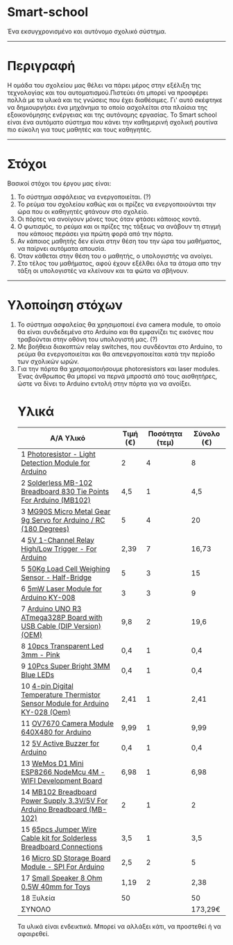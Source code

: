 # Smart-school
Ένα εκσυγχρονισμένο και αυτόνομο σχολικό σύστημα.
<hr>

# Περιγραφή
Η ομάδα του σχολείου μας θέλει να πάρει μέρος στην εξέλιξη της τεχνολογίας και του αυτοματισμού.Πιστεύει ότι μπορεί να προσφέρει πολλά με τα υλικά και τις γνώσεις που έχει διαθέσιμες. Γι' αυτό σκέφτηκε να δημιουργήσει ένα μηχάνημα το οποίο ασχολείται στα πλαίσια της εξοικονόμησης ενέργειας και της αυτόνομης εργασίας. Το Smart school είναι ένα αυτόματο σύστημα που κάνει την καθημερινή σχολική ρουτίνα πιο εύκολη για τους μαθητές και τους καθηγητές.
<hr>

# Στόχοι
Βασικοί στόχοι του έργου μας είναι:
<ol>
  <li>Το σύστημα ασφάλειας να ενεργοποιείται. (?)
  <li>Το ρεύμα του σχολείου καθώς και οι πρίζες να ενεργοποιούνται την ώρα που οι καθηγητές φτάνουν στο σχολείο.
  <li>Οι πόρτες να ανοίγουν μόνες τους όταν φτάσει κάποιος κοντά.
  <li>Ο φωτισμός, το ρεύμα και οι πρίζες της τάξεως να ανάβουν τη στιγμή που κάποιος περάσει για πρώτη φορά από την πόρτα.
  <li>Αν κάποιος μαθητής δεν είναι στην θέση του την ώρα του μαθήματος, να παίρνει αυτόματα απουσία.
  <li>Όταν κάθεται στην θέση του ο μαθητής, ο υπολογιστής να ανοίγει.
  <li>Στο τέλος του μαθήματος, αφού έχουν εξέλθει όλα τα άτομα απο την τάξη οι υπολογιστές να κλείνουν και τα φώτα να σβήνουν.
</ol>
<hr>

# Υλοποίηση στόχων
<ol>
  <li>Το σύστημα ασφαλείας θα χρησιμοποιεί ένα camera module, το οποίο θα είναι συνδεδεμένο στο Arduino και θα εμφανίζει τις εικόνες που  τραβούνται στην οθόνη του υπολογιστή μας. (?)
  <li>Με βοήθεια διακοπτών relay switches, που συνδέονται στο Arduino, το ρεύμα θα ενεργοποιείται και θα απενεργοποιείται κατά την περίοδο των σχολικών ωρών.
  <li>Για την πόρτα θα χρησιμοποιήσουμε photoresistors και laser modules. Ένας άνθρωπος θα μπορεί να περνά μπροστά από τους αισθητήρες, ώστε να δίνει το Arduino εντολή στην πόρτα για να ανοίξει. 

# Υλικά

|Α/Α	Υλικό	                                                                  |  Τιμή (€)|	Ποσότητα (τεμ)|	Σύνολο (€)|
|-----------------------------------------------------------------------------|----------|----------------|-----------|
|1	[Photoresistor - Light Detection Module for Arduino](https://www.cableworks.gr/ilektronika/arduino-and-microcontrollers/sensors/light/photoresistor-light-detection-module-for-arduino/)                                                                                                                                     |  2	     |   4	          |  8<br> 
|2	[Solderless MB-102 Breadboard 830 Tie Points For Arduino (MB102)](https://www.cableworks.gr/ilektronika/arduino-and-microcontrollers/prototyping/breadboard/solderless-mb-102-breadboard-830-tie-points-for-arduino-mb102/)                                                                                                               |  4,5    |   1	           |  4,5<br>
|3	[MG90S Micro Metal Gear 9g Servo for Arduino / RC (180 Degrees)](https://www.cableworks.gr/ilektronika/arduino-and-microcontrollers/motors/servo/mg90s-micro-metal-gear-9g-servo-for-arduino-rc-180-degrees/)	                                                                                                                           |  5	     |   4	          |  20<br>
|4	[5V 1-Channel Relay High/Low Trigger - For Arduino](https://www.cableworks.gr/ilektronika/arduino-and-microcontrollers/relays/5v-relays/5v-1-channel-relay-high-low-trigger-for-arduino/)	  |  2,39	  |   7	           |  16,73<br>
|5	[50Kg Load Cell Weighing Sensor - Half-Bridge](https://www.cableworks.gr/ilektronika/arduino-and-microcontrollers/sensors/pressure/50kg-load-cell-weighing-sensor-half-bridge/)	                                                                                                                                       |  5	     |   3	          |  15<br>
|6	[5mW Laser Module for Arduino KY-008](https://www.cableworks.gr/ilektronika/arduino-and-microcontrollers/outputs/5mw-laser-module-for-arduino/)	                                                                 |  3      |   3            |   9<br>
|7	[Arduino UNO R3 ATmega328P Board with USB Cable (DIP Version)(OEM)](https://www.cableworks.gr/ilektronika/arduino-and-microcontrollers/microcontrollers/compatible-boards/arduino-uno-r3-atmega328p-board-with-usb-cable-dip-version-oem/)                                                                                                   |  9,8   |   2	          |  19,6 <br>
|8	[10pcs Transparent Led 3mm - Pink](https://www.cableworks.gr/ilektronika/arduino-and-microcontrollers/components-and-ic/leds/3mm/10pcs-transparent-led-3mm-pink/)		                                       |  0,4    |    1           |  0,4<br>
|9  [10Pcs Super Bright 3MM Blue LEDs](https://www.cableworks.gr/ilektronika/arduino-and-microcontrollers/components-and-ic/leds/3mm/10pcs-super-bright-3mm-blue-leds/)                                        |0,4      |    1           |0,4<br>
|10 [4-pin Digital Temperature Thermistor Sensor Module for Arduino KY-028 (Oem)](https://www.cableworks.gr/ilektronika/arduino-and-microcontrollers/sensors/temperature/4-pin-digital-temperature-thermistor-sensor-module-for-arduino/)                                                                                                             |2,41     |    1           |2,41<br>
|11 [OV7670 Camera Module 640X480 for Arduino](https://www.cableworks.gr/ilektronika/arduino-and-microcontrollers/sensors/camera/ov7670-camera-module-640x480-for-arduino/)            |9,99     |1               |9,99<br>
|12 [5V Active Buzzer for Arduino](https://www.cableworks.gr/ilektronika/arduino-and-microcontrollers/components-and-ic/5v-active-buzzer-for-arduino/)                                                          |0,4        |1               |0,4<br>
|13 [WeMos D1 Mini ESP8266 NodeMcu 4M - WIFI Development Board](https://www.cableworks.gr/ilektronika/arduino-and-microcontrollers/microcontrollers/esp8266/wemos-d1-mini-esp8266-nodemcu-4m-wifi-development-board/)|6,98       |1               |6,98 <br>
|14 [MB102 Breadboard Power Supply 3.3V/5V For Arduino Breadboard (MB-102)](https://www.cableworks.gr/ilektronika/arduino-and-microcontrollers/prototyping/breadboard/mb102-breadboard-power-supply-3.3v-5v-for-arduino-breadboard-mb-102/)|2            |1               |2<br>
|15 [65pcs Jumper Wire Cable kit for Solderless Breadboard Connections](https://www.cableworks.gr/ilektronika/arduino-and-microcontrollers/prototyping/dupont-jumper-wires/65pcs-jumper-wire-cable-kit-for-solderless-breadboard-connections/)|3,5         |1               |3,5<br>
|16 [Micro SD Storage Board Module - SPI For Arduino](https://www.cableworks.gr/ilektronika/arduino-and-microcontrollers/modules/storage/micro-sd-storage-board-module-spi-for-arduino/)     |2,5          |2               |5<br>
|17 [Small Speaker 8 Ohm 0.5W 40mm for Toys](https://www.cableworks.gr/ilektronika/arduino-and-microcontrollers/modules/audio/small-speaker-8-ohm-0.5w-30mm-for-toys/)              |1,19         |2               |2,38<br>
|18 Ξυλεία                                                                           |50            |               |50<br>
|ΣΥΝΟΛΟ	                                                                             |             |                | 173,29€   

Τα υλικά είναι ενδεικτικά. Μπορεί να αλλάξει κάτι, να προστεθεί ή να αφαιρεθεί.
